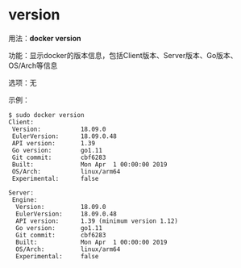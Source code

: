 # version<a name="ZH-CN_TOPIC_0184808279"></a>

用法：**docker version**

功能：显示docker的版本信息，包括Client版本、Server版本、Go版本、OS/Arch等信息

选项：无

示例：

```
$ sudo docker version
Client:
 Version:           18.09.0
 EulerVersion:      18.09.0.48
 API version:       1.39
 Go version:        go1.11
 Git commit:        cbf6283
 Built:             Mon Apr  1 00:00:00 2019
 OS/Arch:           linux/arm64
 Experimental:      false

Server:
 Engine:
  Version:          18.09.0
  EulerVersion:     18.09.0.48
  API version:      1.39 (minimum version 1.12)
  Go version:       go1.11
  Git commit:       cbf6283
  Built:            Mon Apr  1 00:00:00 2019
  OS/Arch:          linux/arm64
  Experimental:     false
```

  

